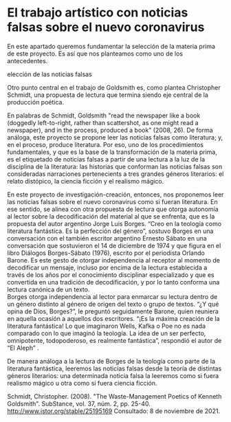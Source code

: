 # El trabajo artístico con noticias falsas sobre el nuevo coronavirus

En este apartado queremos fundamentar la selección de la materia prima de este proyecto. Es así que nos planteamos como uno de los antecedentes.

elección de las noticias falsas

Otro punto central en el trabajo de Goldsmith es, como plantea Christopher Schmidt, una propuesta de lectura que termina siendo eje central de la producción poética.

En palabras de Schmidt, Goldsmith "read the newspaper like a book (doggedly left-to-right, rather than scattershot, as one might read a newspaper), and in the process, produced a book" (2008, 26). 
De forma análoga, este proyecto se propone leer las noticias falsas como literatura; y, en el proceso, produce literatura. 
Por eso, uno de los procedimientos fundamentales, y que es la base de la transformación de la materia prima, es el etiquetado de noticias falsas a partir de una lectura a la luz de la disciplina de la literatura: las historias que conforman las noticias falsas son consideradas narraciones pertenecients a tres grandes géneros literarios: el relato distópico, la ciencia ficción y el realismo mágico. 

En este proyecto de investigación-creación, entonces, nos proponemos leer las noticias falsas sobre el nuevo coronavirus como si fueran literatura. En ese sentido, se alinea con otra propuesta de lectura que otorga autonomía al lector sobre la decodificación del material al que se enfrenta, que es la propuesta del autor argentino Jorge Luis Borges.
“Creo en la teología como literatura fantástica. Es la perfección del género”, sostuvo Borges en una conversación con el también escritor argentino Ernesto Sábato en una conversación que sostuvieron el 14 de diciembre de 1974 y que figura en el libro Diálogos Borges-Sábato (1976), escrito por el periodista Orlando Barone. Es este gesto de otorgar independencia al receptor al momento de decodificar un mensaje, incluso por encima de la lectura establecida a través de los años por el conocimiento disciplinar especializado y que es convertida en una tradición de decodificación, y por lo tanto conforma una lectura canónica de un texto.  
Borges  otorga independencia al lector para enmarcar su lectura dentro de un género distinto al género de origen del texto o grupo de textos.  “¿Y qué opina de Dios, Borges?”, le preguntó seguidamente Barone, quien reuniera en aquella ocasión a aquellos dos escritores. “¡Es la máxima creación de la literatura fantástica! Lo que imaginaron Wells, Kafka o Poe no es nada comparado con lo que imaginó la teología. La idea de un ser perfecto, omnipotente, todopoderoso, es realmente fantástica”, respondió el autor de “El Aleph” .

De manera análoga a la lectura de Borges de la teología como parte de la literatura fantástica, leeremos las noticias falsas desde la teoría de distintas géneros literarios: una determinada noticia falsa la leeremos como si fuera realismo mágico u otra como si fuera ciencia ficción.






Schmidt, Christopher. (2008). "The Waste-Management Poetics of Kenneth Goldsmith". SubStance, vol. 37, núm. 2, pp. 25-40. http://www.jstor.org/stable/25195169 Consultado: 8 de noviembre de 2021.
